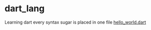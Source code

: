 # dart_lang
Learning dart
every syntax sugar is placed in one file [hello_world.dart](hello_world.dart)
